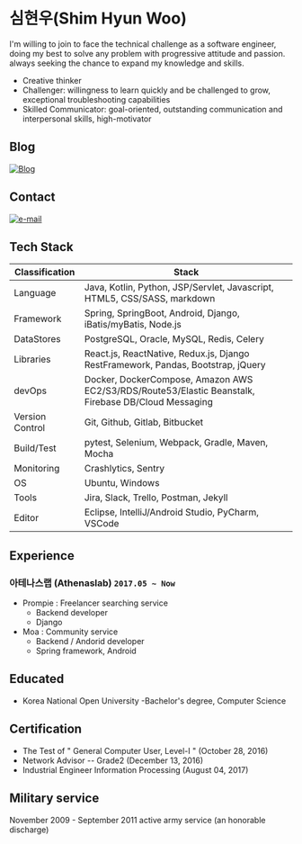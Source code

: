 # 심현우(Shim Hyun Woo)

I'm willing to join to face the technical challenge as a software engineer, doing my best to solve any problem with progressive attitude and passion. always seeking the chance to expand my knowledge and skills.

- Creative thinker
- Challenger: willingness to learn quickly and be challenged to grow, exceptional troubleshooting capabilities
- Skilled Communicator: goal-oriented, outstanding communication and interpersonal skills, high-motivator

## Blog
[![Blog](https://img.shields.io/badge/blog-active-brightgreen.svg)](https://hwshim0810.github.io/)

## Contact
[![e-mail](https://img.shields.io/badge/email-hyunwoo.shim@laziness.xyz-blue.svg)](mailto:hyunwoo.shim@laziness.xyz)

## Tech Stack
| Classification  | Stack |
| ------------- | ------------- |
| Language  | Java, Kotlin, Python, JSP/Servlet, Javascript, HTML5, CSS/SASS, markdown  |
| Framework | Spring, SpringBoot, Android, Django, iBatis/myBatis, Node.js  |
| DataStores | PostgreSQL, Oracle, MySQL, Redis, Celery |
| Libraries | React.js, ReactNative, Redux.js, Django RestFramework, Pandas, Bootstrap, jQuery  |
| devOps  | Docker, DockerCompose, Amazon AWS EC2/S3/RDS/Route53/Elastic Beanstalk, Firebase DB/Cloud Messaging  |
| Version Control | Git, Github, Gitlab, Bitbucket |
| Build/Test | pytest, Selenium, Webpack, Gradle, Maven, Mocha |
| Monitoring | Crashlytics, Sentry |
| OS | Ubuntu, Windows |
| Tools | Jira, Slack, Trello, Postman, Jekyll |
| Editor | Eclipse, IntelliJ/Android Studio, PyCharm, VSCode |

## Experience
### 아테나스랩 (Athenaslab)  `2017.05 ~ Now`
- Prompie : Freelancer searching service
  - Backend developer
  - Django
- Moa : Community service
  - Backend / Andorid developer
  - Spring framework, Android

## Educated
- Korea National Open University
  -Bachelor's degree, Computer Science
  
## Certification
- The Test of " General Computer User, Level-I " (October 28, 2016)
- Network Advisor -- Grade2 (December 13, 2016)
- Industrial Engineer Information Processing (August 04, 2017)

## Military service
November 2009 - September 2011 active army service (an honorable discharge)
